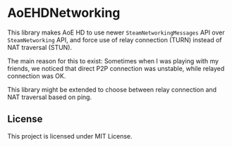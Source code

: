 # AoEHDNetworking

This library makes AoE HD to use newer `SteamNetworkingMessages` API over `SteamNetworking` API, and force use of relay connection (TURN) instead of NAT traversal (STUN).

The main reason for this to exist: Sometimes when I was playing with my friends, we noticed that direct P2P connection was unstable, while relayed connection was OK.

This library might be extended to choose between relay connection and NAT traversal based on ping.

## License

This project is licensed under MIT License.
